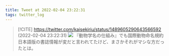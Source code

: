 ```yaml
---
title: Tweet at 2022-02-04 23:22:31
tags: twitter_log
---
```


> [!CITE] https://twitter.com/kaisekiriu/status/1489605290643566592 (2022-02-04 23:22:31)
> ![](https://twitter.com/kaisekiriu/status/1489605290643566592)
> 『動物学名の仕組み』でも国際動物命名規約日本語版の書誌情報が変だと言われてたけど、まさかそれがマシな方だったとは。
